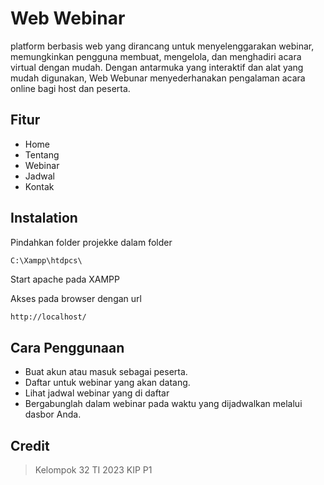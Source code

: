 # Web Webinar
platform berbasis web yang dirancang untuk menyelenggarakan webinar, memungkinkan pengguna membuat, mengelola, dan menghadiri acara virtual dengan mudah. Dengan antarmuka yang interaktif dan alat yang mudah digunakan, Web Webunar menyederhanakan pengalaman acara online bagi host dan peserta.

## Fitur

- Home
- Tentang
- Webinar
- Jadwal
- Kontak

## Instalation

Pindahkan folder projekke dalam folder

```
C:\Xampp\htdpcs\
```
Start apache pada XAMPP

Akses pada browser dengan url

```sh
http://localhost/
```

## Cara Penggunaan
- Buat akun atau masuk sebagai peserta.
- Daftar untuk webinar yang akan datang.
- Lihat jadwal webinar yang di daftar
- Bergabunglah dalam webinar pada waktu yang dijadwalkan melalui dasbor Anda.

## Credit
> Kelompok 32 TI 2023 KIP P1
